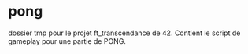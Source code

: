 # pong
dossier tmp pour le projet ft_transcendance de 42. Contient le script de gameplay pour une partie de PONG.

